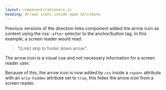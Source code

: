```yaml
---
layout: component/rationale.js
heading: Arrows icons inside span attribute
---
```


Previous versions of the direction links component added the arrow icon as content using the css `:after` selector to the anchor/button tag.
In this example, a screen reader would read:

> "[Link] skip to footer down arrow".

The arrow icon is a visual cue and not necessary information for a screen reader user. 

Because of this, the arrow icon is now added by `css` inside a `<span>` attribute with an `aria-hidden` attribute set to `true`, this hides the arrow icon from a screen reader. 

